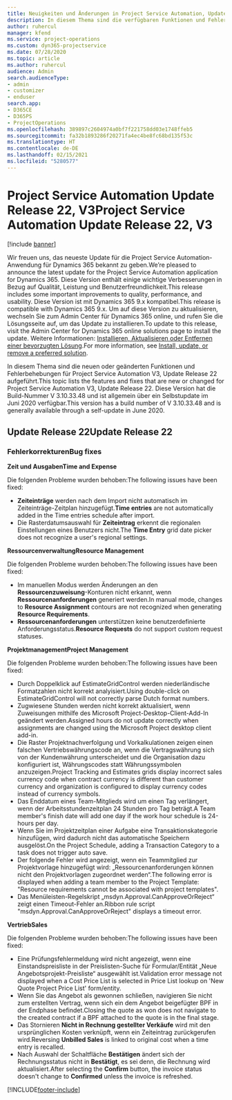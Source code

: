```yaml
---
title: Neuigkeiten und Änderungen in Project Service Automation, Update Release 22, V3
description: In diesem Thema sind die verfügbaren Funktionen und Fehlerbehebungen für Project Service Automation Update Release 22, V3 aufgeführt.
author: ruhercul
manager: kfend
ms.service: project-operations
ms.custom: dyn365-projectservice
ms.date: 07/28/2020
ms.topic: article
ms.author: ruhercul
audience: Admin
search.audienceType:
- admin
- customizer
- enduser
search.app:
- D365CE
- D365PS
- ProjectOperations
ms.openlocfilehash: 389897c2604974a0bf7f221758dd03e1748ffeb5
ms.sourcegitcommit: fa32b1893286f20271fa4ec4be8fc68bd135f53c
ms.translationtype: HT
ms.contentlocale: de-DE
ms.lasthandoff: 02/15/2021
ms.locfileid: "5280577"
---
```

# <a name="project-service-automation-update-release-22-v3"></a><span data-ttu-id="cec51-103">Project Service Automation Update Release 22, V3</span><span class="sxs-lookup"><span data-stu-id="cec51-103">Project Service Automation Update Release 22, V3</span></span>

[!include [banner](../includes/psa-now-project-operations.md)]

<span data-ttu-id="cec51-104">Wir freuen uns, das neueste Update für die Project Service Automation-Anwendung für Dynamics 365 bekannt zu geben.</span><span class="sxs-lookup"><span data-stu-id="cec51-104">We’re pleased to announce the latest update for the Project Service Automation application for Dynamics 365.</span></span> <span data-ttu-id="cec51-105">Diese Version enthält einige wichtige Verbesserungen in Bezug auf Qualität, Leistung und Benutzerfreundlichkeit.</span><span class="sxs-lookup"><span data-stu-id="cec51-105">This release includes some important improvements to quality, performance, and usability.</span></span> <span data-ttu-id="cec51-106">Diese Version ist mit Dynamics 365 9.x kompatibel.</span><span class="sxs-lookup"><span data-stu-id="cec51-106">This release is compatible with Dynamics 365 9.x.</span></span> <span data-ttu-id="cec51-107">Um auf diese Version zu aktualisieren, wechseln Sie zum Admin Center für Dynamics 365 online, und rufen Sie die Lösungsseite auf, um das Update zu installieren.</span><span class="sxs-lookup"><span data-stu-id="cec51-107">To update to this release, visit the Admin Center for Dynamics 365 online solutions page to install the update.</span></span> <span data-ttu-id="cec51-108">Weitere Informationen: [Installieren, Aktualisieren oder Entfernen einer bevorzugten Lösung](https://docs.microsoft.com/power-platform/admin/install-remove-preferred-solution).</span><span class="sxs-lookup"><span data-stu-id="cec51-108">For more information, see [Install, update, or remove a preferred solution](https://docs.microsoft.com/power-platform/admin/install-remove-preferred-solution).</span></span>

<span data-ttu-id="cec51-109">In diesem Thema sind die neuen oder geänderten Funktionen und Fehlerbehebungen für Project Service Automation V3, Update Release 22 aufgeführt.</span><span class="sxs-lookup"><span data-stu-id="cec51-109">This topic lists the features and fixes that are new or changed for Project Service Automation V3, Update Release 22.</span></span> <span data-ttu-id="cec51-110">Diese Version hat die Build-Nummer V 3.10.33.48 und ist allgemein über ein Selbstupdate im Juni 2020 verfügbar.</span><span class="sxs-lookup"><span data-stu-id="cec51-110">This version has a build number of V 3.10.33.48 and is generally available through a self-update in June 2020.</span></span>

## <a name="update-release-22"></a><span data-ttu-id="cec51-111">Update Release 22</span><span class="sxs-lookup"><span data-stu-id="cec51-111">Update Release 22</span></span>

### <a name="bug-fixes"></a><span data-ttu-id="cec51-112">Fehlerkorrekturen</span><span class="sxs-lookup"><span data-stu-id="cec51-112">Bug fixes</span></span>



<span data-ttu-id="cec51-113">**Zeit und Ausgaben**</span><span class="sxs-lookup"><span data-stu-id="cec51-113">**Time and Expense**</span></span>

<span data-ttu-id="cec51-114">Die folgenden Probleme wurden behoben:</span><span class="sxs-lookup"><span data-stu-id="cec51-114">The following issues have been fixed:</span></span>

- <span data-ttu-id="cec51-115">**Zeiteinträge** werden nach dem Import nicht automatisch im Zeiteinträge-Zeitplan hinzugefügt.</span><span class="sxs-lookup"><span data-stu-id="cec51-115">**Time entries** are not automatically added in the Time entries schedule after import.</span></span>
- <span data-ttu-id="cec51-116">Die Rasterdatumsauswahl für **Zeiteintrag** erkennt die regionalen Einstellungen eines Benutzers nicht.</span><span class="sxs-lookup"><span data-stu-id="cec51-116">The **Time Entry** grid date picker does not recognize a user's regional settings.</span></span>

<span data-ttu-id="cec51-117">**Ressourcenverwaltung**</span><span class="sxs-lookup"><span data-stu-id="cec51-117">**Resource Management**</span></span>

<span data-ttu-id="cec51-118">Die folgenden Probleme wurden behoben:</span><span class="sxs-lookup"><span data-stu-id="cec51-118">The following issues have been fixed:</span></span>

- <span data-ttu-id="cec51-119">Im manuellen Modus werden Änderungen an den **Ressourcenzuweisung**-Konturen nicht erkannt, wenn **Ressourcenanforderungen** generiert werden.</span><span class="sxs-lookup"><span data-stu-id="cec51-119">In manual mode, changes to **Resource Assignment** contours are not recognized when generating **Resource Requirements**.</span></span>
- <span data-ttu-id="cec51-120">**Ressourcenanforderungen** unterstützen keine benutzerdefinierte Anforderungsstatus.</span><span class="sxs-lookup"><span data-stu-id="cec51-120">**Resource Requests** do not support custom request statuses.</span></span>

<span data-ttu-id="cec51-121">**Projektmanagement**</span><span class="sxs-lookup"><span data-stu-id="cec51-121">**Project Management**</span></span>

<span data-ttu-id="cec51-122">Die folgenden Probleme wurden behoben:</span><span class="sxs-lookup"><span data-stu-id="cec51-122">The following issues have been fixed:</span></span>

- <span data-ttu-id="cec51-123">Durch Doppelklick auf EstimateGridControl werden niederländische Formatzahlen nicht korrekt analyisiert.</span><span class="sxs-lookup"><span data-stu-id="cec51-123">Using double-click on EstimateGridControl will not correctly parse Dutch format numbers.</span></span>
- <span data-ttu-id="cec51-124">Zugwiesene Stunden werden nicht korrekt aktualisiert, wenn Zuweisungen mithilfe des Microsoft Project-Desktop-Client-Add-In geändert werden.</span><span class="sxs-lookup"><span data-stu-id="cec51-124">Assigned hours do not update correctly when assignments are changed using the Microsoft Project desktop client add-in.</span></span>
- <span data-ttu-id="cec51-125">Die Raster Projektnachverfolgung und Vorkalkulationen zeigen einen falschen Vertriebswährungscode an, wenn die Vertragswährung sich von der Kundenwährung unterscheidet und die Organisation dazu konfiguriert ist, Währungscodes statt Währungssymbolen anzuzeigen.</span><span class="sxs-lookup"><span data-stu-id="cec51-125">Project Tracking and Estimates grids display incorrect sales currency code when contract currency is different than customer currency and organization is configured to display currency codes instead of currency symbols.</span></span>
- <span data-ttu-id="cec51-126">Das Enddatum eines Team-Mitglieds wird um einen Tag verlängert, wenn der Arbeitsstundenzeitplan 24 Stunden pro Tag beträgt.</span><span class="sxs-lookup"><span data-stu-id="cec51-126">A Team member's finish date will add one day if the work hour schedule is 24-hours per day.</span></span>
- <span data-ttu-id="cec51-127">Wenn Sie im Projektzeitplan einer Aufgabe eine Transaktionskategorie hinzufügen, wird dadurch nicht das automatische Speichern ausgelöst.</span><span class="sxs-lookup"><span data-stu-id="cec51-127">On the Project Schedule, adding a Transaction Category to a task does not trigger auto save.</span></span>
- <span data-ttu-id="cec51-128">Der folgende Fehler wird angezeigt, wenn ein Teammitglied zur Projektvorlage hinzugefügt wird: „Ressourcenanforderungen können nicht den Projektvorlagen zugeordnet werden“.</span><span class="sxs-lookup"><span data-stu-id="cec51-128">The following error is displayed when adding a team member to the Project Template: "Resource requirements cannot be associated with project templates".</span></span> 
- <span data-ttu-id="cec51-129">Das Menüleisten-Regelskript „msdyn.Approval.CanApproveOrReject“ zeigt einen Timeout-Fehler an.</span><span class="sxs-lookup"><span data-stu-id="cec51-129">Ribbon rule script "msdyn.Approval.CanApproveOrReject" displays a timeout error.</span></span>

<span data-ttu-id="cec51-130">**Vertrieb**</span><span class="sxs-lookup"><span data-stu-id="cec51-130">**Sales**</span></span>

<span data-ttu-id="cec51-131">Die folgenden Probleme wurden behoben:</span><span class="sxs-lookup"><span data-stu-id="cec51-131">The following issues have been fixed:</span></span>

- <span data-ttu-id="cec51-132">Eine Prüfungsfehlermeldung wird nicht angezeigt, wenn eine Einstandspreisliste in der Preislisten-Suche für Formular/Entität „Neue Angebotsprojekt-Preisliste“ ausgewählt ist.</span><span class="sxs-lookup"><span data-stu-id="cec51-132">Validation error message not displayed when a Cost Price List is selected in Price List lookup on 'New Quote Project Price List' form/entity.</span></span>
- <span data-ttu-id="cec51-133">Wenn Sie das Angebot als gewonnen schließen, navigieren Sie nicht zum erstellten Vertrag, wenn sich ein dem Angebot beigefügter BPF in der Endphase befindet.</span><span class="sxs-lookup"><span data-stu-id="cec51-133">Closing the quote as won does not navigate to the created contract if a BPF attached to the quote is in the final stage.</span></span>
- <span data-ttu-id="cec51-134">Das Stornieren **Nicht in Rechnung gestellter Verkäufe** wird mit den ursprünglichen Kosten verknüpft, wenn ein Zeiteintrag zurückgerufen wird.</span><span class="sxs-lookup"><span data-stu-id="cec51-134">Reversing **Unbilled Sales** is linked to original cost when a time entry is recalled.</span></span>
- <span data-ttu-id="cec51-135">Nach Auswahl der Schaltfläche **Bestätigen** ändert sich der Rechnungsstatus nicht in **Bestätigt**, es sei denn, die Rechnung wird aktualisiert.</span><span class="sxs-lookup"><span data-stu-id="cec51-135">After selecting the **Confirm** button, the invoice status doesn't change to **Confirmed** unless the invoice is refreshed.</span></span>


[!INCLUDE[footer-include](../includes/footer-banner.md)]